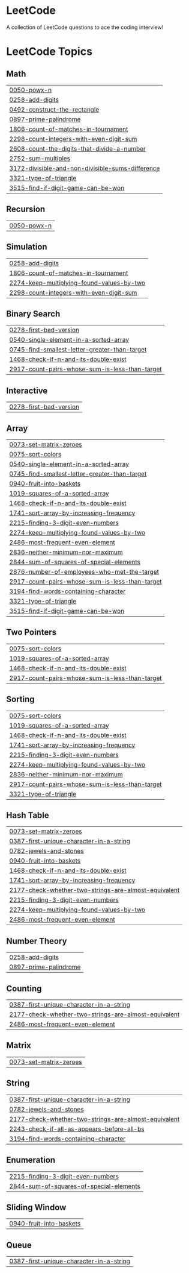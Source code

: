 # LeetCode
A collection of LeetCode questions to ace the coding interview!

<!---LeetCode Topics Start-->
# LeetCode Topics
## Math
|  |
| ------- |
| [0050-powx-n](https://github.com/Rahulrao859/LeetCode/tree/master/0050-powx-n) |
| [0258-add-digits](https://github.com/Rahulrao859/LeetCode/tree/master/0258-add-digits) |
| [0492-construct-the-rectangle](https://github.com/Rahulrao859/LeetCode/tree/master/0492-construct-the-rectangle) |
| [0897-prime-palindrome](https://github.com/Rahulrao859/LeetCode/tree/master/0897-prime-palindrome) |
| [1806-count-of-matches-in-tournament](https://github.com/Rahulrao859/LeetCode/tree/master/1806-count-of-matches-in-tournament) |
| [2298-count-integers-with-even-digit-sum](https://github.com/Rahulrao859/LeetCode/tree/master/2298-count-integers-with-even-digit-sum) |
| [2608-count-the-digits-that-divide-a-number](https://github.com/Rahulrao859/LeetCode/tree/master/2608-count-the-digits-that-divide-a-number) |
| [2752-sum-multiples](https://github.com/Rahulrao859/LeetCode/tree/master/2752-sum-multiples) |
| [3172-divisible-and-non-divisible-sums-difference](https://github.com/Rahulrao859/LeetCode/tree/master/3172-divisible-and-non-divisible-sums-difference) |
| [3321-type-of-triangle](https://github.com/Rahulrao859/LeetCode/tree/master/3321-type-of-triangle) |
| [3515-find-if-digit-game-can-be-won](https://github.com/Rahulrao859/LeetCode/tree/master/3515-find-if-digit-game-can-be-won) |
## Recursion 
|  |
| ------- |
| [0050-powx-n](https://github.com/Rahulrao859/LeetCode/tree/master/0050-powx-n) |
## Simulation
|  |
| ------- |
| [0258-add-digits](https://github.com/Rahulrao859/LeetCode/tree/master/0258-add-digits) |
| [1806-count-of-matches-in-tournament](https://github.com/Rahulrao859/LeetCode/tree/master/1806-count-of-matches-in-tournament) |
| [2274-keep-multiplying-found-values-by-two](https://github.com/Rahulrao859/LeetCode/tree/master/2274-keep-multiplying-found-values-by-two) |
| [2298-count-integers-with-even-digit-sum](https://github.com/Rahulrao859/LeetCode/tree/master/2298-count-integers-with-even-digit-sum) |
## Binary Search
|  |
| ------- |
| [0278-first-bad-version](https://github.com/Rahulrao859/LeetCode/tree/master/0278-first-bad-version) |
| [0540-single-element-in-a-sorted-array](https://github.com/Rahulrao859/LeetCode/tree/master/0540-single-element-in-a-sorted-array) |
| [0745-find-smallest-letter-greater-than-target](https://github.com/Rahulrao859/LeetCode/tree/master/0745-find-smallest-letter-greater-than-target) |
| [1468-check-if-n-and-its-double-exist](https://github.com/Rahulrao859/LeetCode/tree/master/1468-check-if-n-and-its-double-exist) |
| [2917-count-pairs-whose-sum-is-less-than-target](https://github.com/Rahulrao859/LeetCode/tree/master/2917-count-pairs-whose-sum-is-less-than-target) |
## Interactive
|  |
| ------- |
| [0278-first-bad-version](https://github.com/Rahulrao859/LeetCode/tree/master/0278-first-bad-version) |
## Array
|  |
| ------- |
| [0073-set-matrix-zeroes](https://github.com/Rahulrao859/LeetCode/tree/master/0073-set-matrix-zeroes) |
| [0075-sort-colors](https://github.com/Rahulrao859/LeetCode/tree/master/0075-sort-colors) |
| [0540-single-element-in-a-sorted-array](https://github.com/Rahulrao859/LeetCode/tree/master/0540-single-element-in-a-sorted-array) |
| [0745-find-smallest-letter-greater-than-target](https://github.com/Rahulrao859/LeetCode/tree/master/0745-find-smallest-letter-greater-than-target) |
| [0940-fruit-into-baskets](https://github.com/Rahulrao859/LeetCode/tree/master/0940-fruit-into-baskets) |
| [1019-squares-of-a-sorted-array](https://github.com/Rahulrao859/LeetCode/tree/master/1019-squares-of-a-sorted-array) |
| [1468-check-if-n-and-its-double-exist](https://github.com/Rahulrao859/LeetCode/tree/master/1468-check-if-n-and-its-double-exist) |
| [1741-sort-array-by-increasing-frequency](https://github.com/Rahulrao859/LeetCode/tree/master/1741-sort-array-by-increasing-frequency) |
| [2215-finding-3-digit-even-numbers](https://github.com/Rahulrao859/LeetCode/tree/master/2215-finding-3-digit-even-numbers) |
| [2274-keep-multiplying-found-values-by-two](https://github.com/Rahulrao859/LeetCode/tree/master/2274-keep-multiplying-found-values-by-two) |
| [2486-most-frequent-even-element](https://github.com/Rahulrao859/LeetCode/tree/master/2486-most-frequent-even-element) |
| [2836-neither-minimum-nor-maximum](https://github.com/Rahulrao859/LeetCode/tree/master/2836-neither-minimum-nor-maximum) |
| [2844-sum-of-squares-of-special-elements](https://github.com/Rahulrao859/LeetCode/tree/master/2844-sum-of-squares-of-special-elements) |
| [2876-number-of-employees-who-met-the-target](https://github.com/Rahulrao859/LeetCode/tree/master/2876-number-of-employees-who-met-the-target) |
| [2917-count-pairs-whose-sum-is-less-than-target](https://github.com/Rahulrao859/LeetCode/tree/master/2917-count-pairs-whose-sum-is-less-than-target) |
| [3194-find-words-containing-character](https://github.com/Rahulrao859/LeetCode/tree/master/3194-find-words-containing-character) |
| [3321-type-of-triangle](https://github.com/Rahulrao859/LeetCode/tree/master/3321-type-of-triangle) |
| [3515-find-if-digit-game-can-be-won](https://github.com/Rahulrao859/LeetCode/tree/master/3515-find-if-digit-game-can-be-won) |
## Two Pointers
|  |
| ------- |
| [0075-sort-colors](https://github.com/Rahulrao859/LeetCode/tree/master/0075-sort-colors) |
| [1019-squares-of-a-sorted-array](https://github.com/Rahulrao859/LeetCode/tree/master/1019-squares-of-a-sorted-array) |
| [1468-check-if-n-and-its-double-exist](https://github.com/Rahulrao859/LeetCode/tree/master/1468-check-if-n-and-its-double-exist) |
| [2917-count-pairs-whose-sum-is-less-than-target](https://github.com/Rahulrao859/LeetCode/tree/master/2917-count-pairs-whose-sum-is-less-than-target) |
## Sorting
|  |
| ------- |
| [0075-sort-colors](https://github.com/Rahulrao859/LeetCode/tree/master/0075-sort-colors) |
| [1019-squares-of-a-sorted-array](https://github.com/Rahulrao859/LeetCode/tree/master/1019-squares-of-a-sorted-array) |
| [1468-check-if-n-and-its-double-exist](https://github.com/Rahulrao859/LeetCode/tree/master/1468-check-if-n-and-its-double-exist) |
| [1741-sort-array-by-increasing-frequency](https://github.com/Rahulrao859/LeetCode/tree/master/1741-sort-array-by-increasing-frequency) |
| [2215-finding-3-digit-even-numbers](https://github.com/Rahulrao859/LeetCode/tree/master/2215-finding-3-digit-even-numbers) |
| [2274-keep-multiplying-found-values-by-two](https://github.com/Rahulrao859/LeetCode/tree/master/2274-keep-multiplying-found-values-by-two) |
| [2836-neither-minimum-nor-maximum](https://github.com/Rahulrao859/LeetCode/tree/master/2836-neither-minimum-nor-maximum) |
| [2917-count-pairs-whose-sum-is-less-than-target](https://github.com/Rahulrao859/LeetCode/tree/master/2917-count-pairs-whose-sum-is-less-than-target) |
| [3321-type-of-triangle](https://github.com/Rahulrao859/LeetCode/tree/master/3321-type-of-triangle) |
## Hash Table
|  |
| ------- |
| [0073-set-matrix-zeroes](https://github.com/Rahulrao859/LeetCode/tree/master/0073-set-matrix-zeroes) |
| [0387-first-unique-character-in-a-string](https://github.com/Rahulrao859/LeetCode/tree/master/0387-first-unique-character-in-a-string) |
| [0782-jewels-and-stones](https://github.com/Rahulrao859/LeetCode/tree/master/0782-jewels-and-stones) |
| [0940-fruit-into-baskets](https://github.com/Rahulrao859/LeetCode/tree/master/0940-fruit-into-baskets) |
| [1468-check-if-n-and-its-double-exist](https://github.com/Rahulrao859/LeetCode/tree/master/1468-check-if-n-and-its-double-exist) |
| [1741-sort-array-by-increasing-frequency](https://github.com/Rahulrao859/LeetCode/tree/master/1741-sort-array-by-increasing-frequency) |
| [2177-check-whether-two-strings-are-almost-equivalent](https://github.com/Rahulrao859/LeetCode/tree/master/2177-check-whether-two-strings-are-almost-equivalent) |
| [2215-finding-3-digit-even-numbers](https://github.com/Rahulrao859/LeetCode/tree/master/2215-finding-3-digit-even-numbers) |
| [2274-keep-multiplying-found-values-by-two](https://github.com/Rahulrao859/LeetCode/tree/master/2274-keep-multiplying-found-values-by-two) |
| [2486-most-frequent-even-element](https://github.com/Rahulrao859/LeetCode/tree/master/2486-most-frequent-even-element) |
## Number Theory
|  |
| ------- |
| [0258-add-digits](https://github.com/Rahulrao859/LeetCode/tree/master/0258-add-digits) |
| [0897-prime-palindrome](https://github.com/Rahulrao859/LeetCode/tree/master/0897-prime-palindrome) |
## Counting
|  |
| ------- |
| [0387-first-unique-character-in-a-string](https://github.com/Rahulrao859/LeetCode/tree/master/0387-first-unique-character-in-a-string) |
| [2177-check-whether-two-strings-are-almost-equivalent](https://github.com/Rahulrao859/LeetCode/tree/master/2177-check-whether-two-strings-are-almost-equivalent) |
| [2486-most-frequent-even-element](https://github.com/Rahulrao859/LeetCode/tree/master/2486-most-frequent-even-element) |
## Matrix
|  |
| ------- |
| [0073-set-matrix-zeroes](https://github.com/Rahulrao859/LeetCode/tree/master/0073-set-matrix-zeroes) |
## String
|  |
| ------- |
| [0387-first-unique-character-in-a-string](https://github.com/Rahulrao859/LeetCode/tree/master/0387-first-unique-character-in-a-string) |
| [0782-jewels-and-stones](https://github.com/Rahulrao859/LeetCode/tree/master/0782-jewels-and-stones) |
| [2177-check-whether-two-strings-are-almost-equivalent](https://github.com/Rahulrao859/LeetCode/tree/master/2177-check-whether-two-strings-are-almost-equivalent) |
| [2243-check-if-all-as-appears-before-all-bs](https://github.com/Rahulrao859/LeetCode/tree/master/2243-check-if-all-as-appears-before-all-bs) |
| [3194-find-words-containing-character](https://github.com/Rahulrao859/LeetCode/tree/master/3194-find-words-containing-character) |
## Enumeration
|  |
| ------- |
| [2215-finding-3-digit-even-numbers](https://github.com/Rahulrao859/LeetCode/tree/master/2215-finding-3-digit-even-numbers) |
| [2844-sum-of-squares-of-special-elements](https://github.com/Rahulrao859/LeetCode/tree/master/2844-sum-of-squares-of-special-elements) |
## Sliding Window
|  |
| ------- |
| [0940-fruit-into-baskets](https://github.com/Rahulrao859/LeetCode/tree/master/0940-fruit-into-baskets) |
## Queue
|  |
| ------- |
| [0387-first-unique-character-in-a-string](https://github.com/Rahulrao859/LeetCode/tree/master/0387-first-unique-character-in-a-string) |
<!---LeetCode Topics End-->
